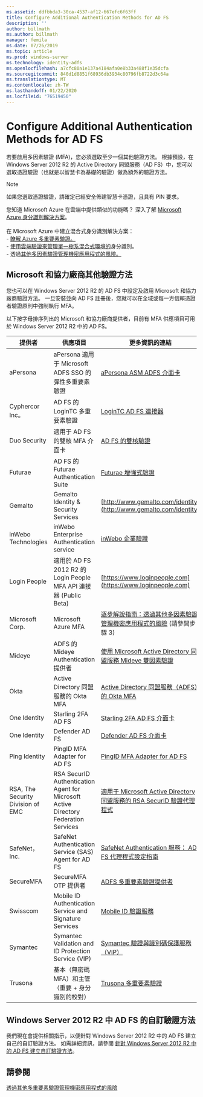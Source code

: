 ```yaml
---
ms.assetid: ddfbbda3-30ca-4537-af12-667efc6f63ff
title: Configure Additional Authentication Methods for AD FS
description: ''
author: billmath
ms.author: billmath
manager: femila
ms.date: 07/26/2019
ms.topic: article
ms.prod: windows-server
ms.technology: identity-adfs
ms.openlocfilehash: a7cfc80a1e137a4184afa0e8b33a488f1e35dcfa
ms.sourcegitcommit: 840d1d8851f68936db3934c80796fb8722d3c64a
ms.translationtype: MT
ms.contentlocale: zh-TW
ms.lasthandoff: 01/22/2020
ms.locfileid: "76519450"
---
```

# <a name="configure-additional-authentication-methods-for-ad-fs"></a>Configure Additional Authentication Methods for AD FS

若要啟用多因素驗證 (MFA)，您必須選取至少一個其他驗證方法。 根據預設，在 Windows Server 2012 R2 的 Active Directory 同盟服務（AD FS）中，您可以選取憑證驗證（也就是以智慧卡為基礎的驗證）做為額外的驗證方法。

> [!NOTE]
> 如果您選取憑證驗證，請確定已經安全佈建智慧卡憑證，且具有 PIN 要求。

您知道 Microsoft Azure 在雲端中提供類似的功能嗎？ 深入了解 [Microsoft Azure 身分識別解決方案](https://aka.ms/m2w274)。<br /><br />在 Microsoft Azure 中建立混合式身分識別解決方案：<br /> - [瞭解 Azure 多重要素驗證。](https://aka.ms/ey6o9r)<br /> - [使用雲端驗證來管理單一樹系混合式環境的](https://aka.ms/g1jat8)身分識別。<br /> - 透過[其他多因素驗證管理機密應用程式的風險。](https://aka.ms/kt1bbm)

## <a name="microsoft-and-third-party-additional-authentication-methods"></a>Microsoft 和協力廠商其他驗證方法
您也可以在 Windows Server 2012 R2 的 AD FS 中設定及啟用 Microsoft 和協力廠商驗證方法。 一旦安裝並向 AD FS 註冊後，您就可以在全域或每一方信賴憑證者驗證原則中強制執行 MFA。

以下按字母排序列出的 Microsoft 和協力廠商提供者，目前有 MFA 供應項目可用於 Windows Server 2012 R2 中的 AD FS。

|提供者|供應項目|更多資訊的連結|
|-|-|-| 
|aPersona|aPersona 適用于 Microsoft ADFS SSO 的彈性多重要素驗證|[aPersona ASM ADFS 介面卡](https://www.apersona.com/adfs)|
|Cyphercor Inc。|AD FS 的 LoginTC 多重要素驗證|[LoginTC AD FS 連接器](https://www.logintc.com/docs/connectors/adfs.html)|
|Duo Security|適用于 AD FS 的雙核 MFA 介面卡|[AD FS 的雙核驗證](https://duo.com/docs/adfs)|
|Futurae|AD FS 的 Futurae Authentication Suite|[Futurae 增強式驗證](https://futurae.com)|
|Gemalto|Gemalto Identity & Security Services|[http://www.gemalto.com/identity](http://www.gemalto.com/identity)|
|inWebo Technologies|inWebo Enterprise Authentication service|[inWebo 企業驗證](http://www.inwebo.com)|
|Login People|適用於 AD FS 2012 R2 的 Login People MFA API 連接器 (Public Beta)|[https://www.loginpeople.com](https://www.loginpeople.com)|
|Microsoft Corp.|Microsoft Azure MFA|[逐步解說指南：透過其他多因素驗證管理機密應用程式的風險](https://technet.microsoft.com/library/dn280946.aspx) (請參閱步驟 3)|
Mideye | ADFS 的 Mideye Authentication 提供者 | [使用 Microsoft Active Directory 同盟服務 Mideye 雙因素驗證](https://www.mideye.com/support/administrators/documentation/integration/microsoft-adfs/)|
|Okta | Active Directory 同盟服務的 Okta MFA | [Active Directory 同盟服務（ADFS）的 Okta MFA](https://help.okta.com/en/prod/Content/Topics/integrations/adfs-okta-int.htm)|
|One Identity| Starling 2FA AD FS|[Starling 2FA AD FS 介面卡](https://www.oneidentity.com/products/starling-two-factor-authentication/)|
|One Identity| Defender AD FS|[Defender AD FS 介面卡](https://www.oneidentity.com/products/defender/)|
|Ping Identity|PingID MFA Adapter for AD FS|[PingID MFA Adapter for AD FS](https://documentation.pingidentity.com/pingid/pingidAdminGuide/index.shtml#pid_c_PingIDforADFSSSO.html)|
|RSA, The Security Division of EMC|RSA SecurID Authentication Agent for Microsoft Active Directory Federation Services|[適用于 Microsoft Active Directory 同盟服務的 RSA SecurID 驗證代理程式](http://www.emc.com/security/rsa-securid/rsa-authentication-agents/microsoft-ad-fs.htm)|
|SafeNet，Inc.|SafeNet Authentication Service (SAS) Agent for AD FS|[SafeNet Authentication 服務： AD FS 代理程式設定指南](http://www.safenet-inc.com/resources/integration-guide/data-protection/Safenet_Authentication_Service/SafeNet_Authentication_Service__AD_FS_Agent_Configuration_Guide/?langtype=1033)|
|SecureMFA|SecureMFA OTP 提供者| [ADFS 多重要素驗證提供者](https://www.securemfa.com/)|
|Swisscom|Mobile ID Authentication Service and Signature Services|[Mobile ID 驗證服務](http://swisscom.ch/mid)|
|Symantec|Symantec Validation and ID Protection Service (VIP)|[Symantec 驗證與識別碼保護服務（VIP）](http://www.symantec.com/vip-authentication-service)|
|Trusona|基本（無密碼 MFA）和主管（重要 + 身分識別的校對）| [Trusona 多重要素驗證](https://www.trusona.com/solution-overview/)|


## <a name="custom-authentication-method-for-ad-fs-in-windows-server-2012-r2"></a>Windows Server 2012 R2 中 AD FS 的自訂驗證方法
我們現在會提供相關指示，以便針對 Windows Server 2012 R2 中的 AD FS 建立自己的自訂驗證方法。 如需詳細資訊，請參閱 [針對 Windows Server 2012 R2 中的 AD FS 建立自訂驗證方法](https://go.microsoft.com/fwlink/?LinkID=511980)。

## <a name="see-also"></a>請參閱
[透過其他多重要素驗證管理機密應用程式的風險](Manage-Risk-with-Additional-Multi-Factor-Authentication-for-Sensitive-Applications.md)


